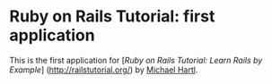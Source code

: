 # Ruby on Rails Tutorial: first application

This is the first application for
[*Ruby on Rails Tutorial: Learn Rails by Example*] (http://railstutorial.org/)
by [Michael Hartl](http://michaelhartl.com).

